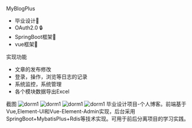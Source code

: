 
MyBlogPlus
   
- 毕业设计💼
- OAuth2.0 🔒
- SpringBoot框架🎨
- vue框架🎄

实现功能

- 文章的发布修改  
- 登录，操作，浏览等日志的记录  
- 系统监控，系统管理 
- 各个模块数据导出Excel

截图
![dorm1](http://image.guohuaijian.com/TIM%E5%9B%BE%E7%89%8720200412153939.png )
![dorm1](http://image.guohuaijian.com/TIM%E5%9B%BE%E7%89%8720200412154243.png  )
![dorm1](http://image.guohuaijian.com/TIM%E5%9B%BE%E7%89%8720200412154312.png )
![dorm1](http://image.guohuaijian.com/TIM%E5%9B%BE%E7%89%8720200412154402.png )
毕业设计项目-个人博客。前端基于Vue,Element-UI和Vue-Element-Admin实现，后台采用SpringBoot+MybatisPlus+Rdis等技术实现。可用于前后分离项目的学习实践。
